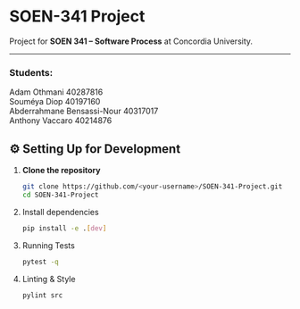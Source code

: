 # SOEN-341 Project

Project for **SOEN 341 – Software Process** at Concordia University.

---
### Students:
   Adam Othmani 40287816  
   Souméya Diop 40197160  
   Abderrahmane Bensassi-Nour 40317017  
   Anthony Vaccaro 40214876  

## ⚙️ Setting Up for Development

1. **Clone the repository**
   ```bash
   git clone https://github.com/<your-username>/SOEN-341-Project.git
   cd SOEN-341-Project

2. Install dependencies
   ```bash
   pip install -e .[dev]

3. Running Tests
   ```bash
   pytest -q

4. Linting & Style
   ```bash
   pylint src

